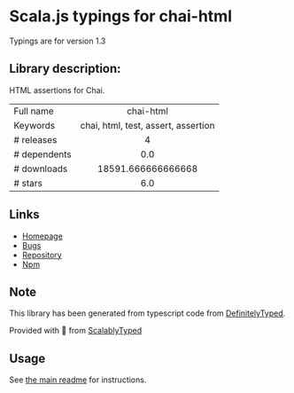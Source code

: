 
# Scala.js typings for chai-html

Typings are for version 1.3

## Library description:
HTML assertions for Chai.

|                    |                 |
| ------------------ | :-------------: |
| Full name          | chai-html |
| Keywords           | chai, html, test, assert, assertion |
| # releases         | 4 |
| # dependents       | 0.0 |
| # downloads        | 18591.666666666668 |
| # stars            | 6.0 |

## Links
- [Homepage](https://github.com/i-like-robots/chai-html)
- [Bugs](https://github.com/i-like-robots/chai-html/issues)
- [Repository](https://github.com/i-like-robots/chai-html)
- [Npm](https://www.npmjs.com/package/chai-html)
    


## Note
This library has been generated from typescript code from [DefinitelyTyped](https://definitelytyped.org).

Provided with :purple_heart: from [ScalablyTyped](https://github.com/oyvindberg/ScalablyTyped)

## Usage
See [the main readme](../../readme.md) for instructions.


